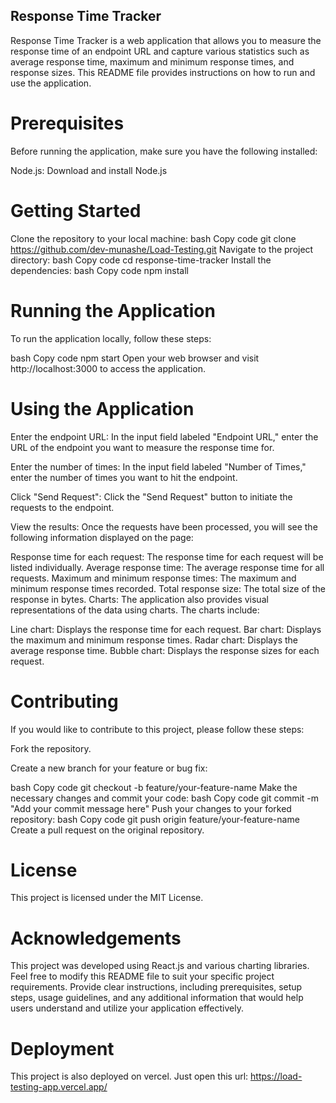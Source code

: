 ## Response Time Tracker ##
Response Time Tracker is a web application that allows you to measure the response time of an endpoint URL and capture various statistics such as average response time, maximum and minimum response times, and response sizes. This README file provides instructions on how to run and use the application.

# Prerequisites
Before running the application, make sure you have the following installed:

Node.js: Download and install Node.js

# Getting Started
Clone the repository to your local machine:
bash
Copy code
git clone https://github.com/dev-munashe/Load-Testing.git
Navigate to the project directory:
bash
Copy code
cd response-time-tracker
Install the dependencies:
bash
Copy code
npm install

# Running the Application
To run the application locally, follow these steps:

bash
Copy code
npm start
Open your web browser and visit http://localhost:3000 to access the application.

# Using the Application
Enter the endpoint URL: In the input field labeled "Endpoint URL," enter the URL of the endpoint you want to measure the response time for.

Enter the number of times: In the input field labeled "Number of Times," enter the number of times you want to hit the endpoint.

Click "Send Request": Click the "Send Request" button to initiate the requests to the endpoint.

View the results: Once the requests have been processed, you will see the following information displayed on the page:

Response time for each request: The response time for each request will be listed individually.
Average response time: The average response time for all requests.
Maximum and minimum response times: The maximum and minimum response times recorded.
Total response size: The total size of the response in bytes.
Charts: The application also provides visual representations of the data using charts. The charts include:

Line chart: Displays the response time for each request.
Bar chart: Displays the maximum and minimum response times.
Radar chart: Displays the average response time.
Bubble chart: Displays the response sizes for each request.

# Contributing
If you would like to contribute to this project, please follow these steps:

Fork the repository.

Create a new branch for your feature or bug fix:

bash
Copy code
git checkout -b feature/your-feature-name
Make the necessary changes and commit your code:
bash
Copy code
git commit -m "Add your commit message here"
Push your changes to your forked repository:
bash
Copy code
git push origin feature/your-feature-name
Create a pull request on the original repository.

# License
This project is licensed under the MIT License.

# Acknowledgements
This project was developed using React.js and various charting libraries.
Feel free to modify this README file to suit your specific project requirements. Provide clear instructions, including prerequisites, setup steps, usage guidelines, and any additional information that would help users understand and utilize your application effectively.

# Deployment 
This project is also deployed on vercel.
Just open this url: https://load-testing-app.vercel.app/